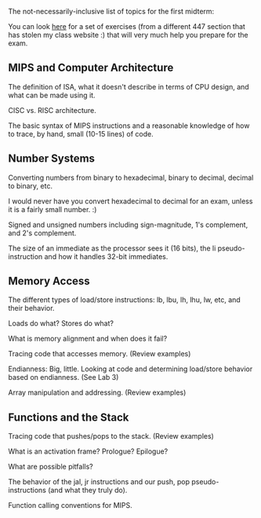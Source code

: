The not-necessarily-inclusive list of topics for the first midterm:

You can look [here](https://luisfnqoliveira.github.io/CS447/exercises-exam-1/) for a set of exercises (from a different 447 section that has stolen my class website :) that will very much help you prepare for the exam.

## MIPS and Computer Architecture

The definition of ISA, what it doesn't describe in terms of CPU design, and what can be made using it.

CISC vs. RISC architecture.

The basic syntax of MIPS instructions and a reasonable knowledge of how to trace, by hand, small (10-15 lines) of code.

## Number Systems

Converting numbers from binary to hexadecimal, binary to decimal, decimal to binary, etc.

I would never have you convert hexadecimal to decimal for an exam, unless it is a fairly small number. :)

Signed and unsigned numbers including sign-magnitude, 1's complement, and 2's complement.

The size of an immediate as the processor sees it (16 bits), the li pseudo-instruction and how it handles 32-bit immediates.

## Memory Access

The different types of load/store instructions: lb, lbu, lh, lhu, lw, etc, and their behavior.

Loads do what? Stores do what?

What is memory alignment and when does it fail?

Tracing code that accesses memory. (Review examples)

Endianness: Big, little. Looking at code and determining load/store behavior based on endianness. (See Lab 3)

Array manipulation and addressing. (Review examples)

## Functions and the Stack

Tracing code that pushes/pops to the stack. (Review examples)

What is an activation frame? Prologue? Epilogue?

What are possible pitfalls?

The behavior of the jal, jr instructions and our push, pop pseudo-instructions (and what they truly do).

Function calling conventions for MIPS.
